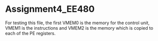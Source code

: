 # Assignment4_EE480
For testing this file, the first VMEM0 is the memory for the control unit, VMEM1 is the instructions and VMEM2 is the memory which is copied to each of the PE registers.